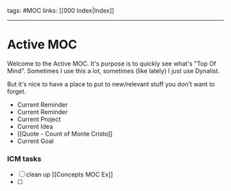 tags: #MOC
links: [[000 Index|Index]]

---
# Active MOC
Welcome to the Active MOC. It's purpose is to quickly see what's "Top Of Mind". Sometimes I use this a lot, sometimes (like lately) I just use Dynalist. 

But it's nice to have a place to put to new/relevant stuff you don't want to forget.

- Current Reminder
- Current Reminder
- Current Project
- Current Idea
- [[Quote - Count of Monte Cristo]]
- Current Goal

### ICM tasks
- [ ] clean up [[Concepts MOC Ex]]
- [ ] 